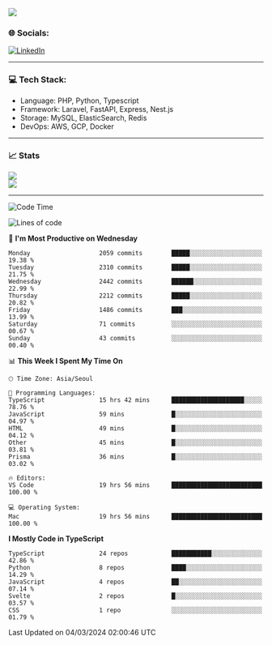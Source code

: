 <!--[![](https://visitcount.itsvg.in/api?id=jin-wk&icon=7&color=12)](https://visitcount.itsvg.in)-->
<!--[![Hits](https://hits.seeyoufarm.com/api/count/incr/badge.svg?url=https%3A%2F%2Fgithub.com%2Fjin-wk&count_bg=%235F625C&title_bg=%23555555&icon=github.svg&icon_color=%23E7E7E7&title=Hits&edge_flat=false)](https://hits.seeyoufarm.com)-->
![](https://komarev.com/ghpvc/?username=jin-wk&color=lightgrey&style=for-the-badge)

### 🌐 Socials:
[![LinkedIn](https://img.shields.io/badge/LinkedIn-%230077B5.svg?logo=linkedin&logoColor=white)](https://linkedin.com/in/jinwook-lee-242625241) 

---

### 💻 Tech Stack:
  - Language: PHP, Python, Typescript
  - Framework: Laravel, FastAPI, Express, Nest.js
  - Storage: MySQL, ElasticSearch, Redis
  - DevOps: AWS, GCP, Docker

---

### 📈 Stats
![](https://github-readme-stats.vercel.app/api?username=jin-wk&theme=dark&hide_border=true&include_all_commits=true&count_private=true)<br/>
![](https://github-readme-streak-stats.herokuapp.com/?user=jin-wk&theme=dark&hide_border=true)<br/>

---

<!--START_SECTION:waka-->
![Code Time](http://img.shields.io/badge/Code%20Time-1%2C222%20hrs%2036%20mins-blue)

![Lines of code](https://img.shields.io/badge/From%20Hello%20World%20I%27ve%20Written-2.5%20million%20lines%20of%20code-blue)

📅 **I'm Most Productive on Wednesday** 

```text
Monday                   2059 commits        █████░░░░░░░░░░░░░░░░░░░░   19.38 % 
Tuesday                  2310 commits        █████░░░░░░░░░░░░░░░░░░░░   21.75 % 
Wednesday                2442 commits        ██████░░░░░░░░░░░░░░░░░░░   22.99 % 
Thursday                 2212 commits        █████░░░░░░░░░░░░░░░░░░░░   20.82 % 
Friday                   1486 commits        ███░░░░░░░░░░░░░░░░░░░░░░   13.99 % 
Saturday                 71 commits          ░░░░░░░░░░░░░░░░░░░░░░░░░   00.67 % 
Sunday                   43 commits          ░░░░░░░░░░░░░░░░░░░░░░░░░   00.40 % 
```


📊 **This Week I Spent My Time On** 

```text
🕑︎ Time Zone: Asia/Seoul

💬 Programming Languages: 
TypeScript               15 hrs 42 mins      ████████████████████░░░░░   78.76 % 
JavaScript               59 mins             █░░░░░░░░░░░░░░░░░░░░░░░░   04.97 % 
HTML                     49 mins             █░░░░░░░░░░░░░░░░░░░░░░░░   04.12 % 
Other                    45 mins             █░░░░░░░░░░░░░░░░░░░░░░░░   03.81 % 
Prisma                   36 mins             █░░░░░░░░░░░░░░░░░░░░░░░░   03.02 % 

🔥 Editors: 
VS Code                  19 hrs 56 mins      █████████████████████████   100.00 % 

💻 Operating System: 
Mac                      19 hrs 56 mins      █████████████████████████   100.00 % 
```

**I Mostly Code in TypeScript** 

```text
TypeScript               24 repos            ███████████░░░░░░░░░░░░░░   42.86 % 
Python                   8 repos             ████░░░░░░░░░░░░░░░░░░░░░   14.29 % 
JavaScript               4 repos             ██░░░░░░░░░░░░░░░░░░░░░░░   07.14 % 
Svelte                   2 repos             █░░░░░░░░░░░░░░░░░░░░░░░░   03.57 % 
CSS                      1 repo              ░░░░░░░░░░░░░░░░░░░░░░░░░   01.79 % 
```




 Last Updated on 04/03/2024 02:00:46 UTC
<!--END_SECTION:waka-->
